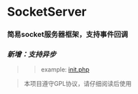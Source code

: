 # SocketServer
### 简易socket服务器框架，支持事件回调
### *新增：支持异步*
>> example: [init.php](https://github.com/YxMingY/SocketServer/blob/master/init.php)
  
> 本项目遵守GPL协议，请仔细阅读后使用
